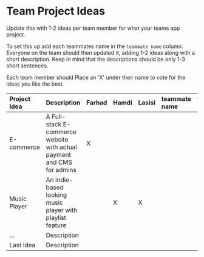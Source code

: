 # Team Project Ideas

Update this with 1-2 ideas per team member for what your teams app project.

To set this up add each teammates name in the `teammate name` column. Everyone
on the team should then updated it, adding 1-2 ideas along with a short 
description. Keep in mind that the descriptions should be only 1-3 short
sentences. 

Each team member should Place an 'X' under their name to vote for the ideas 
you like the best.

| Project Idea | Description | Farhad | Hamdi | Lasisi | teammate name | teammate name | teammate name |
| :--- | :--- | :--- | :--- | :--- | :--- | :--- | :--- |
| E-commerce | A Full-stack E-commerce website with actual payment and CMS for admins | X | | | | | |
| Music Player | An indie-based looking music player with playlist feature | | X | X | | | |
| ... | Description | | | | | | |
| Last idea | Description | | | | | | |
